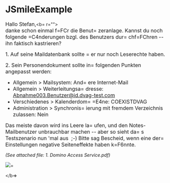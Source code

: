 # JSmileExample

<font size="3D&quot;2&quot;" face="3D&quot;sans-serif&quot;">Hallo Stefan,</font><b= r="">  
<font size="3D&quot;2&quot;" face="3D&quot;sans-serif&quot;">danke schon einmal f=FCr die Benut= zeranlage. Kannst du noch folgende =C4nderungen bzgl. des Benutzers dur= chf=FChren -- ihn faktisch kastrieren?</font>  

<font size="3D&quot;2&quot;" face="3D&quot;sans-serif&quot;">1\. Auf seine Maildatenbank sollte = er nur noch Leserechte haben.</font>  

<font size="3D&quot;2&quot;" face="3D&quot;sans-serif&quot;">2\. Sein Personendokument sollte in= folgenden Punkten angepasst werden:</font>

*   <font size="3D&quot;2&quot;" face="3D&quot;sans-serif&quot;">Allgemein > Mailsystem: And= ere Internet-Mail</font>
*   <font size="3D&quot;2&quot;" face="3D&quot;sans-serif&quot;">Allgemein > Weiterleitungsa= dresse: Abnahme003.Benutzer@id.dvag-test.com</font>
*   <font size="3D&quot;2&quot;" face="3D&quot;sans-serif&quot;">Verschiedenes > Kalenderdom= =E4ne: COEXISTDVAG</font>
*   <font size="3D&quot;2&quot;" face="3D&quot;sans-serif&quot;">Administration > Synchronis= ierung mit fremdem Verzeichnis zulassen: Nein</font>

<font size="3D&quot;2&quot;" face="3D&quot;sans-serif&quot;">Das meiste davon wird ins Leere la= ufen, und den Notes-Mailbenutzer unbrauchbar machen -- aber so sieht da= s Testszenario nun 'mal aus  ;-) Bitte sag Bescheid, wenn eine der= Einstellungen negative Seiteneffekte haben k=F6nnte.</font>

_(See attached file: 1\. Domino Access Service.pdf)_

![](3D"cid:2__=3D4EBB0BE1DFA1B5148f9e8a93df93869091@local")=

</b=>

